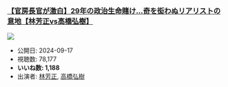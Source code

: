 ### [【官房長官が激白】29年の政治生命賭け…奇を衒わぬリアリストの意地【林芳正vs高橋弘樹】](https://www.youtube.com/watch?v=p5adHhslV98)
[![](https://img.youtube.com/vi/p5adHhslV98/sddefault.jpg)](https://www.youtube.com/watch?v=p5adHhslV98)
-   公開日: 2024-09-17
-   視聴数: 78,177
-   **いいね数: 1,188**
-   出演者: [林芳正](/rehacq_fan/people/林芳正 "wikilink"), [高橋弘樹](/rehacq_fan/people/高橋弘樹 "wikilink")
